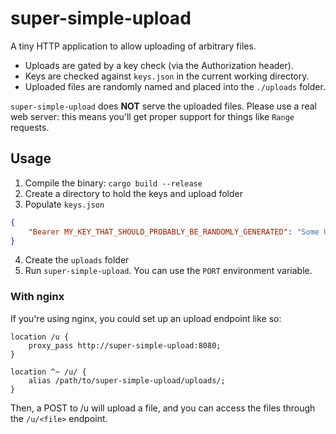 # super-simple-upload

A tiny HTTP application to allow uploading of arbitrary files.

- Uploads are gated by a key check (via the Authorization header).
- Keys are checked against `keys.json` in the current working directory.
- Uploaded files are randomly named and placed into the `./uploads` folder.

`super-simple-upload` does **NOT** serve the uploaded files. Please use a real web server: this means you'll get proper support for things like `Range` requests.

## Usage

1. Compile the binary: `cargo build --release`
2. Create a directory to hold the keys and upload folder
3. Populate `keys.json`

```json
{
    "Bearer MY_KEY_THAT_SHOULD_PROBABLY_BE_RANDOMLY_GENERATED": "Some User"
}
```
4. Create the `uploads` folder
5. Run `super-simple-upload`. You can use the `PORT` environment variable.

### With nginx

If you're using nginx, you could set up an upload endpoint like so:

```
location /u {
    proxy_pass http://super-simple-upload:8080;
}

location ^~ /u/ {
    alias /path/to/super-simple-upload/uploads/;
}
```

Then, a POST to /u will upload a file, and you can access the files through the `/u/<file>` endpoint.